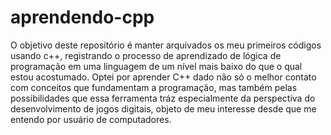 # aprendendo-cpp
O objetivo deste repositório é manter arquivados os meu primeiros códigos usando c++, registrando o processo de aprendizado de lógica de programação em uma linguagem de um nível mais baixo do que o qual estou acostumado. Optei por aprender C++ dado não só o melhor contato com conceitos que fundamentam a programação, mas também pelas possibilidades que essa ferramenta tráz especialmente da perspectiva do desenvolvimento de jogos digitais, objeto de meu interesse desde que me entendo por usuário de computadores.
